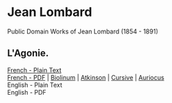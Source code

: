 # Jean Lombard

Public Domain Works of Jean Lombard (1854 - 1891)

## L'Agonie.

[French - Plain Text](lagonie/full-text-french.md)  
[French - PDF](https://cdn.solaranamnesis.com/JeanLombard/LAgonie/lombard_agonie_1902_french.pdf) | [Biolinum](https://cdn.solaranamnesis.com/JeanLombard/LAgonie/lombard_agonie_1902_french_biolinum.pdf) | [Atkinson](https://cdn.solaranamnesis.com/JeanLombard/LAgonie/lombard_agonie_1902_french_atkinson.pdf) | [Cursive](https://cdn.solaranamnesis.com/JeanLombard/LAgonie/lombard_agonie_1902_french_frcursive.pdf) | [Auriocus](https://cdn.solaranamnesis.com/JeanLombard/LAgonie/lombard_agonie_1902_french_aurical.pdf)  
English - Plain Text  
English - PDF  
